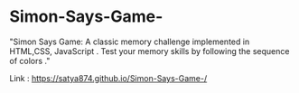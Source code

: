 # Simon-Says-Game-
"Simon Says Game: A classic memory challenge implemented in HTML,CSS, JavaScript . Test your memory skills by following the sequence of colors ."

Link : https://satya874.github.io/Simon-Says-Game-/
